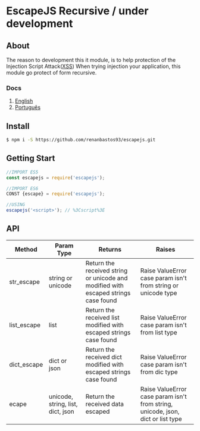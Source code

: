 # EscapeJS Recursive / under development

## About
The reason to development this it module, is to help protection of the Injection Script Attack([XSS](https://www.owasp.org/index.php/Top_10_2010-A2-Cross-Site_Scripting_(XSS))) When trying injection your application, this module go protect of form recursive.

### Docs
1. [English](https://github.com/renanbastos93/escapejs#English)
2. [Português](https://github.com/renanbastos93/escapejs#Portuguese)

## Install
```bash
$ npm i -S https://github.com/renanbastos93/escapejs.git
```

## Getting Start
```js
//IMPORT ES5
const escapejs = require('escapejs');

//IMPORT ES6
CONST {escape} = require('escapejs');

//USING
escapejs('<script>'); // %3Cscript%3E
```

## API

Method | Param Type | Returns | Raises
-------|------------|---------|-------
str_escape | string or unicode | Return the received string or unicode and modified with escaped strings case found | Raise ValueError case param isn't from string or unicode type
list_escape | list | Return the received list modified with escaped strings case found | Raise ValueError case param isn't from list type
dict_escape | dict or json | Return the received dict modified with escaped strings case found | Raise ValueError case param isn't from dic type
ecape | unicode, string, list, dict, json | Return the received data escaped | Raise ValueError case param isn't from string, unicode, json, dict or list type


